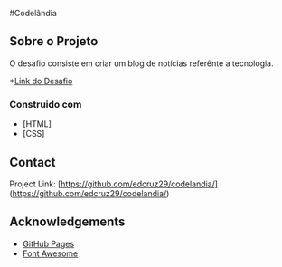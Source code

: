 #Codelândia


<!-- Sobre o Projeto-->
## Sobre o Projeto

O desafio consiste em criar um blog de notícias referênte a tecnologia.

*[Link do Desafio](https://www.figma.com/file/Yb9IBH56g7T1hdIyZ3BMNO/Codel%C3%A2ndia---Desafios?node-id=0%3A1)


### Construido com

* [HTML]
* [CSS]



<!-- CONTACT -->
## Contact

Project Link: [https://github.com/edcruz29/codelandia/] (https://github.com/edcruz29/codelandia/)


<!-- ACKNOWLEDGEMENTS -->
## Acknowledgements
* [GitHub Pages](https://pages.github.com)
* [Font Awesome](https://fontawesome.com)

